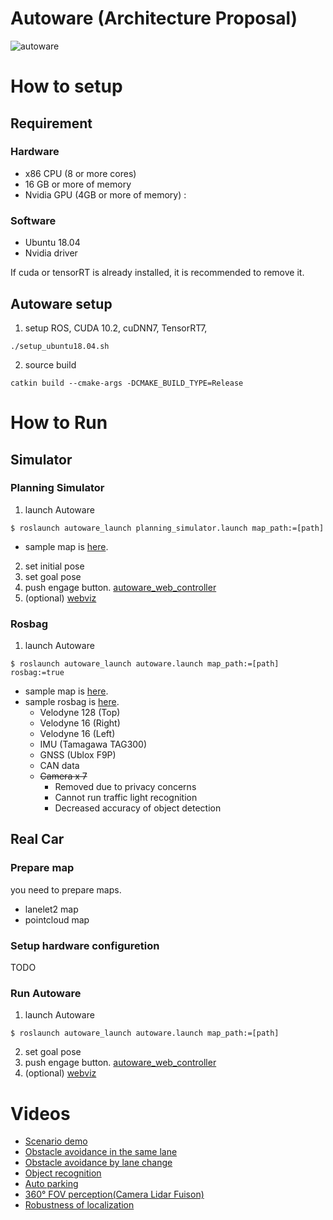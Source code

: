 # Autoware (Architecture Proposal)

![autoware](https://user-images.githubusercontent.com/8327598/69472442-cca50b00-0ded-11ea-9da0-9e2302aa1061.png)


# How to setup

## Requirement

### Hardware
 - x86 CPU (8 or more cores)
 - 16 GB or more of memory
 - Nvidia GPU (4GB or more of memory) : 

### Software
 - Ubuntu 18.04
 - Nvidia driver
 
If cuda or tensorRT is already installed, it is recommended to remove it.

## Autoware setup
1. setup ROS, CUDA 10.2, cuDNN7, TensorRT7, 
```
./setup_ubuntu18.04.sh
```
2. source build
```
catkin build --cmake-args -DCMAKE_BUILD_TYPE=Release
```

# How to Run

## Simulator

### Planning Simulator
1. launch Autoware
```
$ roslaunch autoware_launch planning_simulator.launch map_path:=[path]
```
- sample map is [here](https://drive.google.com/a/public.tier4.jp/file/d/197kgRfSomZzaSbRrjWTx614le2qN-oxx/view?usp=sharing).
2. set initial pose
3. set goal pose
4. push engage button.
[autoware_web_controller](http://localhost:8085/autoware_web_controller/index.html)
5. (optional) [webviz](https://webviz.io/app/)

### Rosbag
1. launch Autoware
```
$ roslaunch autoware_launch autoware.launch map_path:=[path] rosbag:=true
```
- sample map is [here](https://drive.google.com/a/public.tier4.jp/file/d/1ovrJcFS5CZ2H51D8xVWNtEvj_oiXW-zk/view?usp=sharing).
- sample rosbag is [here](https://drive.google.com/a/public.tier4.jp/file/d/1ltuRryNn3EUBCZiS88Wnj54632JVeIVz/view?usp=sharing).
  - Velodyne 128 (Top)
  - Velodyne 16 (Right)
  - Velodyne 16 (Left)
  - IMU (Tamagawa TAG300)
  - GNSS (Ublox F9P)
  - CAN data
  - ~~Camera x 7~~
    - Removed due to privacy concerns
    - Cannot run traffic light recognition
    - Decreased accuracy of object detection

## Real Car

### Prepare map
you need to prepare maps.
- lanelet2 map
- pointcloud map

### Setup hardware configuretion
TODO

### Run Autoware
1. launch Autoware
```
$ roslaunch autoware_launch autoware.launch map_path:=[path]
```
2. set goal pose
3. push engage button.
[autoware_web_controller](http://localhost:8085/autoware_web_controller/index.html)
4. (optional) [webviz](https://webviz.io/app/)

# Videos
- [Scenario demo](https://youtu.be/kn2bIU_g0oY)
- [Obstacle avoidance in the same lane](https://youtu.be/s_4fBDixFJc)
- [Obstacle avoidance by lane change](https://youtu.be/SCIceXW9sqM)
- [Object recognition](https://youtu.be/uhhMIxe1zxQ)
- [Auto parking](https://youtu.be/e9R0F0ZJbWE)
- [360° FOV perception(Camera Lidar Fuison)](https://youtu.be/whzx-2RkVBA)
- [Robustness of localization](https://youtu.be/ydPxWB2jVnM)

